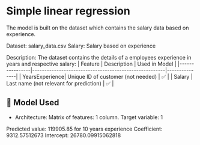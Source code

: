 # Simple linear regression
The model is built on the dataset which contains the salary data based on experience.

Dataset: salary_data.csv
Salary: Salary based on experience

Description: The dataset contains the details of a employees experience in years and respective salary:
| Feature         | Description                                           | Used in Model |
|----------------|-------------------------------------------------------|---------------|
| YearsExperience| Unique ID of customer (not needed)                    | ✅             |
| Salary        | Last name (not relevant for prediction)                | ✅             |

## 🧠 Model Used

- Architecture: Matrix of features: 1 column. Target variable: 1

Predicted value: 119905.85 for 10 years experience
Coefficient: 9312.57512673
Intercept: 26780.09915062818
